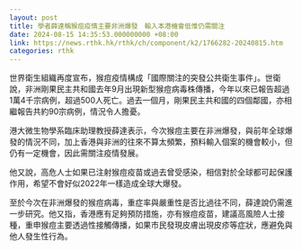 ```yaml
---
layout: post
title: 學者薛達稱猴痘疫情主要非洲爆發　輸入本港機會低惟仍需關注
date: 2024-08-15 14:35:53.000000000 +08:00
link: https://news.rthk.hk/rthk/ch/component/k2/1766282-20240815.htm
categories: rthk
---
```


世界衛生組織再度宣布，猴痘疫情構成「國際關注的突發公共衛生事件」。世衛說，非洲剛果民主共和國去年9月出現新型猴痘病毒株傳播，今年以來已報告超過1萬4千宗病例，超過500人死亡。過去一個月，剛果民主共和國的四個鄰國，亦相繼報告共約90宗病例，情況令人擔憂。

港大微生物學系臨床助理教授薛達表示，今次猴痘主要在非洲爆發，與前年全球爆發的情況不同，加上香港與非洲的往來不算太頻繁，預料輸入個案的機會較小，但仍有一定機會，因此需關注疫情發展。

他又說，高危人士如果已注射猴痘疫苗或過去曾受感染，相信對於全球都可起保護作用，希望不會好似2022年一樣造成全球大爆發。

至於今次在非洲爆發的猴痘病毒，重症率與嚴重性是否比過往不同，薛達說仍需進一步研究。他又指，香港應有足夠預防措施，亦有猴痘疫苗，建議高風險人士接種，重申猴痘主要透過性接觸傳播，如果市民發現皮膚出現皮疹等症狀，應避免與他人發生性行為。
